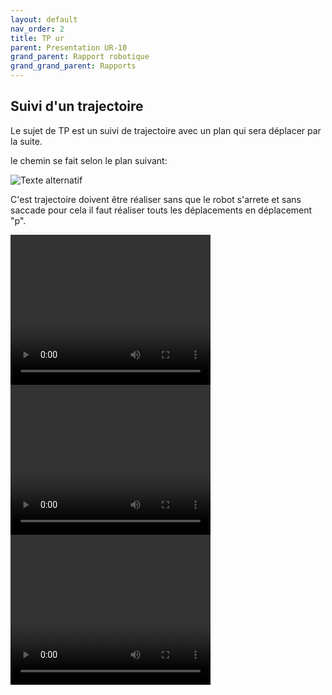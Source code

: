 ```yaml
---
layout: default
nav_order: 2
title: TP ur
parent: Presentation UR-10
grand_parent: Rapport robotique
grand_grand_parent: Rapports
---
```




## Suivi d'un trajectoire

Le sujet de TP est un suivi de trajectoire avec un plan qui sera déplacer par la suite.

le chemin se fait selon le plan suivant:



![Texte alternatif](/Rapports/Robotique/photo/20241015_111209.jpg "Le titre de mon image")

C'est trajectoire doivent être réaliser sans que le robot s'arrete et sans saccade pour cela il faut réaliser touts les déplacements en déplacement "p". 

<video width="320" height="240" controls>
  <source src=/Rapports/Robotique/photo/VID20241022101134.mp4" type="video/mp4">
  Votre navigateur ne supporte pas les vidéos HTML5.
</video>



<video width="320" height="240" controls>
  <source src="/Rapports/Robotique/photo/VID20241022091631.mp4" type="video/mp4">
  Votre navigateur ne supporte pas les vidéos HTML5.
</video>



<video width="320" height="240" controls>
  <source src="Booklet/Rapports/Robotique/photo/VID20241022101124.mp4" type="video/mp4">
  Votre navigateur ne supporte pas les vidéos HTML5.
</video>
